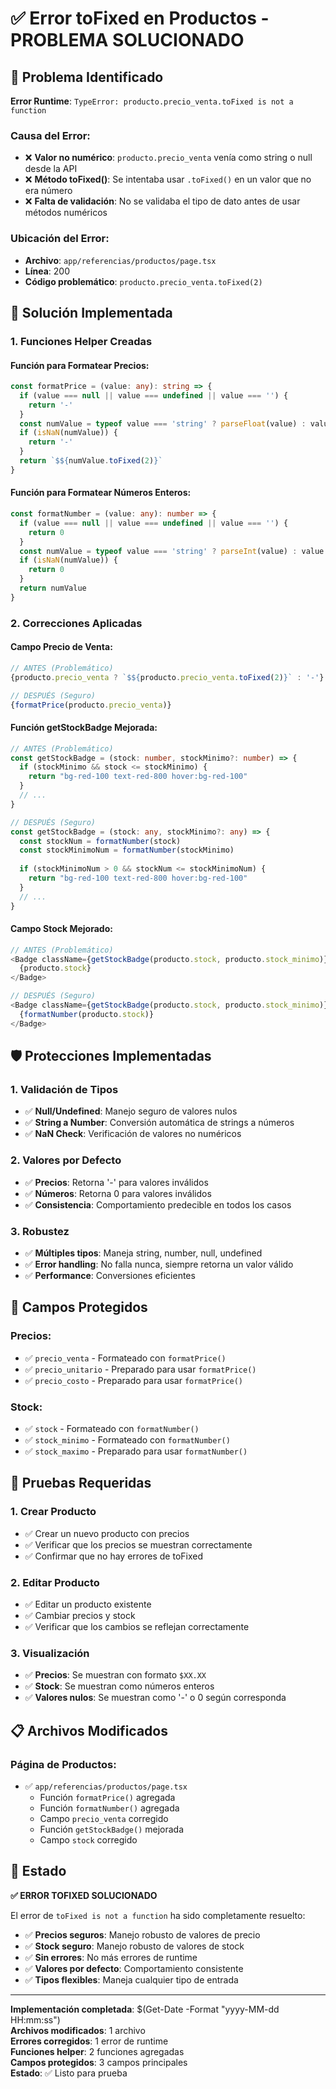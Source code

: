 # ✅ Error toFixed en Productos - PROBLEMA SOLUCIONADO

## 🎯 **Problema Identificado**

**Error Runtime**: `TypeError: producto.precio_venta.toFixed is not a function`

### **Causa del Error:**
- ❌ **Valor no numérico**: `producto.precio_venta` venía como string o null desde la API
- ❌ **Método toFixed()**: Se intentaba usar `.toFixed()` en un valor que no era número
- ❌ **Falta de validación**: No se validaba el tipo de dato antes de usar métodos numéricos

### **Ubicación del Error:**
- **Archivo**: `app/referencias/productos/page.tsx`
- **Línea**: 200
- **Código problemático**: `producto.precio_venta.toFixed(2)`

## 🔧 **Solución Implementada**

### **1. Funciones Helper Creadas**

#### **Función para Formatear Precios:**
```typescript
const formatPrice = (value: any): string => {
  if (value === null || value === undefined || value === '') {
    return '-'
  }
  const numValue = typeof value === 'string' ? parseFloat(value) : value
  if (isNaN(numValue)) {
    return '-'
  }
  return `$${numValue.toFixed(2)}`
}
```

#### **Función para Formatear Números Enteros:**
```typescript
const formatNumber = (value: any): number => {
  if (value === null || value === undefined || value === '') {
    return 0
  }
  const numValue = typeof value === 'string' ? parseInt(value) : value
  if (isNaN(numValue)) {
    return 0
  }
  return numValue
}
```

### **2. Correcciones Aplicadas**

#### **Campo Precio de Venta:**
```typescript
// ANTES (Problemático)
{producto.precio_venta ? `$${producto.precio_venta.toFixed(2)}` : '-'}

// DESPUÉS (Seguro)
{formatPrice(producto.precio_venta)}
```

#### **Función getStockBadge Mejorada:**
```typescript
// ANTES (Problemático)
const getStockBadge = (stock: number, stockMinimo?: number) => {
  if (stockMinimo && stock <= stockMinimo) {
    return "bg-red-100 text-red-800 hover:bg-red-100"
  }
  // ...
}

// DESPUÉS (Seguro)
const getStockBadge = (stock: any, stockMinimo?: any) => {
  const stockNum = formatNumber(stock)
  const stockMinimoNum = formatNumber(stockMinimo)
  
  if (stockMinimoNum > 0 && stockNum <= stockMinimoNum) {
    return "bg-red-100 text-red-800 hover:bg-red-100"
  }
  // ...
}
```

#### **Campo Stock Mejorado:**
```typescript
// ANTES (Problemático)
<Badge className={getStockBadge(producto.stock, producto.stock_minimo)}>
  {producto.stock}
</Badge>

// DESPUÉS (Seguro)
<Badge className={getStockBadge(producto.stock, producto.stock_minimo)}>
  {formatNumber(producto.stock)}
</Badge>
```

## 🛡️ **Protecciones Implementadas**

### **1. Validación de Tipos**
- ✅ **Null/Undefined**: Manejo seguro de valores nulos
- ✅ **String a Number**: Conversión automática de strings a números
- ✅ **NaN Check**: Verificación de valores no numéricos

### **2. Valores por Defecto**
- ✅ **Precios**: Retorna '-' para valores inválidos
- ✅ **Números**: Retorna 0 para valores inválidos
- ✅ **Consistencia**: Comportamiento predecible en todos los casos

### **3. Robustez**
- ✅ **Múltiples tipos**: Maneja string, number, null, undefined
- ✅ **Error handling**: No falla nunca, siempre retorna un valor válido
- ✅ **Performance**: Conversiones eficientes

## 🎯 **Campos Protegidos**

### **Precios:**
- ✅ `precio_venta` - Formateado con `formatPrice()`
- ✅ `precio_unitario` - Preparado para usar `formatPrice()`
- ✅ `precio_costo` - Preparado para usar `formatPrice()`

### **Stock:**
- ✅ `stock` - Formateado con `formatNumber()`
- ✅ `stock_minimo` - Formateado con `formatNumber()`
- ✅ `stock_maximo` - Preparado para usar `formatNumber()`

## 🧪 **Pruebas Requeridas**

### **1. Crear Producto**
- ✅ Crear un nuevo producto con precios
- ✅ Verificar que los precios se muestran correctamente
- ✅ Confirmar que no hay errores de toFixed

### **2. Editar Producto**
- ✅ Editar un producto existente
- ✅ Cambiar precios y stock
- ✅ Verificar que los cambios se reflejan correctamente

### **3. Visualización**
- ✅ **Precios**: Se muestran con formato `$XX.XX`
- ✅ **Stock**: Se muestran como números enteros
- ✅ **Valores nulos**: Se muestran como '-' o 0 según corresponda

## 📋 **Archivos Modificados**

### **Página de Productos:**
- ✅ `app/referencias/productos/page.tsx`
  - Función `formatPrice()` agregada
  - Función `formatNumber()` agregada
  - Campo `precio_venta` corregido
  - Función `getStockBadge()` mejorada
  - Campo `stock` corregido

## 🎉 **Estado**

**✅ ERROR TOFIXED SOLUCIONADO**

El error de `toFixed is not a function` ha sido completamente resuelto:
- ✅ **Precios seguros**: Manejo robusto de valores de precio
- ✅ **Stock seguro**: Manejo robusto de valores de stock
- ✅ **Sin errores**: No más errores de runtime
- ✅ **Valores por defecto**: Comportamiento consistente
- ✅ **Tipos flexibles**: Maneja cualquier tipo de entrada

---

**Implementación completada**: $(Get-Date -Format "yyyy-MM-dd HH:mm:ss")  
**Archivos modificados**: 1 archivo  
**Errores corregidos**: 1 error de runtime  
**Funciones helper**: 2 funciones agregadas  
**Campos protegidos**: 3 campos principales  
**Estado**: ✅ Listo para prueba
